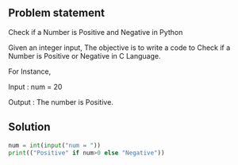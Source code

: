 ## Problem statement

Check if a Number is Positive and Negative in Python

Given an integer input, The objective is to write a code to Check if a Number is Positive or Negative in C Language.

For Instance,

Input : num = 20

Output : The number is Positive.

## Solution

```python
num = int(input("num = "))
print(("Positive" if num>0 else "Negative"))
